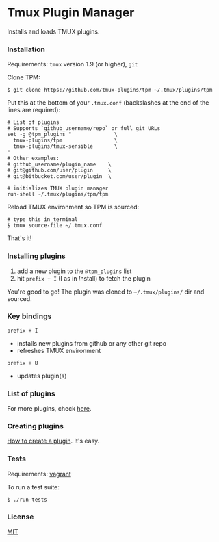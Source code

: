 # Tmux Plugin Manager

Installs and loads TMUX plugins.

### Installation

Requirements: `tmux` version 1.9 (or higher), `git`

Clone TPM:

    $ git clone https://github.com/tmux-plugins/tpm ~/.tmux/plugins/tpm

Put this at the bottom of your `.tmux.conf` (backslashes at the end of the lines
are required):

    # List of plugins
    # Supports `github_username/repo` or full git URLs
    set -g @tpm_plugins "              \
      tmux-plugins/tpm                 \
      tmux-plugins/tmux-sensible       \
    "
    # Other examples:
    # github_username/plugin_name    \
    # git@github.com/user/plugin     \
    # git@bitbucket.com/user/plugin  \

    # initializes TMUX plugin manager
    run-shell ~/.tmux/plugins/tpm/tpm

Reload TMUX environment so TPM is sourced:

    # type this in terminal
    $ tmux source-file ~/.tmux.conf

That's it!

### Installing plugins

1. add a new plugin to the `@tpm_plugins` list
2. hit `prefix + I` (I as in *I*nstall) to fetch the plugin

You're good to go! The plugin was cloned to `~/.tmux/plugins/` dir and sourced.

### Key bindings

`prefix + I`
- installs new plugins from github or any other git repo
- refreshes TMUX environment

`prefix + U`
- updates plugin(s)

### List of plugins

For more plugins, check [here](https://github.com/tmux-plugins).

### Creating plugins

[How to create a plugin](HOW_TO_PLUGIN.md). It's easy.

### Tests

Requirements: [vagrant](https://www.vagrantup.com/)

To run a test suite:

    $ ./run-tests

### License

[MIT](LICENSE.md)
